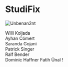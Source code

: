 # StudiFix


![Unbenan2nt](https://user-images.githubusercontent.com/46925089/115688098-1c796000-a35b-11eb-874e-1905169a8920.JPG)

Willi Koljada   
Ayhan Cömert  
Saranda Gojani   
Patrick Singer  
Ralf Bender  
Dominic Haffner
Fatih Ünal !   
